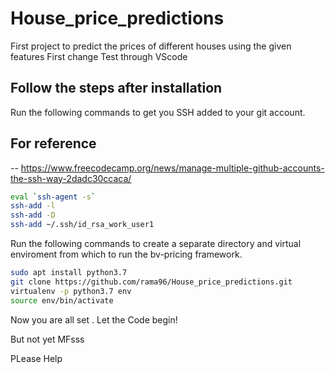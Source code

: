 # House_price_predictions
First project to predict the prices of different houses using the given features
First change
Test through VScode 

## Follow the steps after installation

Run the following commands to get you SSH added to your git account. 

## For reference 
-- https://www.freecodecamp.org/news/manage-multiple-github-accounts-the-ssh-way-2dadc30ccaca/


```bash
eval `ssh-agent -s`
ssh-add -l
ssh-add -D
ssh-add ~/.ssh/id_rsa_work_user1
```

Run the following commands to create a separate directory and virtual enviroment from which to run the bv-pricing framework.

```bash
sudo apt install python3.7
git clone https://github.com/rama96/House_price_predictions.git
virtualenv -p python3.7 env
source env/bin/activate
```

Now you are all set . Let the Code begin! 

But not yet MFsss

PLease Help